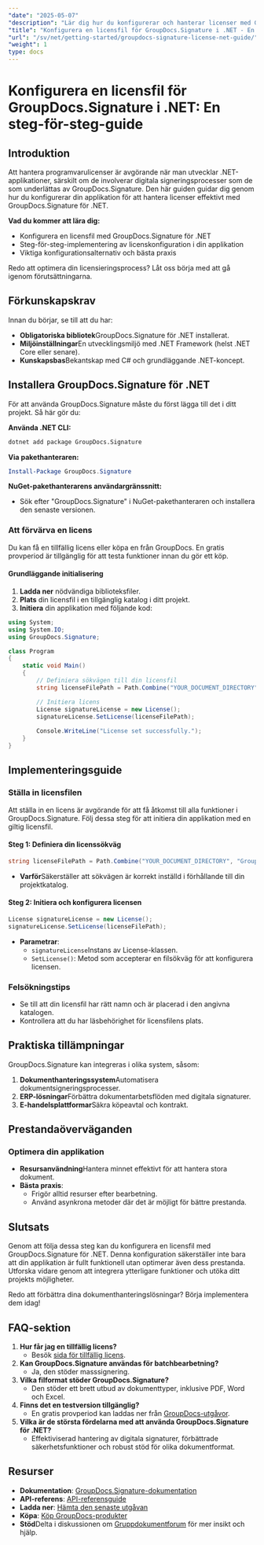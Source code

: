 ```yaml
---
"date": "2025-05-07"
"description": "Lär dig hur du konfigurerar och hanterar licenser med GroupDocs.Signature för .NET. Den här omfattande guiden täcker allt från installation till licenskonfiguration."
"title": "Konfigurera en licensfil för GroupDocs.Signature i .NET - En steg-för-steg-guide"
"url": "/sv/net/getting-started/groupdocs-signature-license-net-guide/"
"weight": 1
type: docs
---
```

# Konfigurera en licensfil för GroupDocs.Signature i .NET: En steg-för-steg-guide

## Introduktion
Att hantera programvarulicenser är avgörande när man utvecklar .NET-applikationer, särskilt om de involverar digitala signeringsprocesser som de som underlättas av GroupDocs.Signature. Den här guiden guidar dig genom hur du konfigurerar din applikation för att hantera licenser effektivt med GroupDocs.Signature för .NET.

**Vad du kommer att lära dig:**
- Konfigurera en licensfil med GroupDocs.Signature för .NET
- Steg-för-steg-implementering av licenskonfiguration i din applikation
- Viktiga konfigurationsalternativ och bästa praxis

Redo att optimera din licensieringsprocess? Låt oss börja med att gå igenom förutsättningarna.

## Förkunskapskrav
Innan du börjar, se till att du har:
- **Obligatoriska bibliotek**GroupDocs.Signature för .NET installerat.
- **Miljöinställningar**En utvecklingsmiljö med .NET Framework (helst .NET Core eller senare).
- **Kunskapsbas**Bekantskap med C# och grundläggande .NET-koncept.

## Installera GroupDocs.Signature för .NET
För att använda GroupDocs.Signature måste du först lägga till det i ditt projekt. Så här gör du:

**Använda .NET CLI:**
```bash
dotnet add package GroupDocs.Signature
```

**Via pakethanteraren:**
```powershell
Install-Package GroupDocs.Signature
```

**NuGet-pakethanterarens användargränssnitt:**
- Sök efter "GroupDocs.Signature" i NuGet-pakethanteraren och installera den senaste versionen.

### Att förvärva en licens
Du kan få en tillfällig licens eller köpa en från GroupDocs. En gratis provperiod är tillgänglig för att testa funktioner innan du gör ett köp.

#### Grundläggande initialisering
1. **Ladda ner** nödvändiga biblioteksfiler.
2. **Plats** din licensfil i en tillgänglig katalog i ditt projekt.
3. **Initiera** din applikation med följande kod:

```csharp
using System;
using System.IO;
using GroupDocs.Signature;

class Program
{
    static void Main()
    {
        // Definiera sökvägen till din licensfil
        string licenseFilePath = Path.Combine("YOUR_DOCUMENT_DIRECTORY", "GroupDocs.license");

        // Initiera licens
        License signatureLicense = new License();
        signatureLicense.SetLicense(licenseFilePath);
        
        Console.WriteLine("License set successfully.");
    }
}
```

## Implementeringsguide
### Ställa in licensfilen
Att ställa in en licens är avgörande för att få åtkomst till alla funktioner i GroupDocs.Signature. Följ dessa steg för att initiera din applikation med en giltig licensfil.

#### Steg 1: Definiera din licenssökväg
```csharp
string licenseFilePath = Path.Combine("YOUR_DOCUMENT_DIRECTORY", "GroupDocs.license");
```
- **Varför**Säkerställer att sökvägen är korrekt inställd i förhållande till din projektkatalog.

#### Steg 2: Initiera och konfigurera licensen
```csharp
License signatureLicense = new License();
signatureLicense.SetLicense(licenseFilePath);
```
- **Parametrar**:
  - `signatureLicense`Instans av License-klassen.
  - `SetLicense()`: Metod som accepterar en filsökväg för att konfigurera licensen.

### Felsökningstips
- Se till att din licensfil har rätt namn och är placerad i den angivna katalogen.
- Kontrollera att du har läsbehörighet för licensfilens plats.

## Praktiska tillämpningar
GroupDocs.Signature kan integreras i olika system, såsom:
1. **Dokumenthanteringssystem**Automatisera dokumentsigneringsprocesser.
2. **ERP-lösningar**Förbättra dokumentarbetsflöden med digitala signaturer.
3. **E-handelsplattformar**Säkra köpeavtal och kontrakt.

## Prestandaöverväganden
### Optimera din applikation
- **Resursanvändning**Hantera minnet effektivt för att hantera stora dokument.
- **Bästa praxis**:
  - Frigör alltid resurser efter bearbetning.
  - Använd asynkrona metoder där det är möjligt för bättre prestanda.

## Slutsats
Genom att följa dessa steg kan du konfigurera en licensfil med GroupDocs.Signature för .NET. Denna konfiguration säkerställer inte bara att din applikation är fullt funktionell utan optimerar även dess prestanda. Utforska vidare genom att integrera ytterligare funktioner och utöka ditt projekts möjligheter.

Redo att förbättra dina dokumenthanteringslösningar? Börja implementera dem idag!

## FAQ-sektion
1. **Hur får jag en tillfällig licens?**
   - Besök [sida för tillfällig licens](https://purchase.groupdocs.com/temporary-license/).
2. **Kan GroupDocs.Signature användas för batchbearbetning?**
   - Ja, den stöder masssignering.
3. **Vilka filformat stöder GroupDocs.Signature?**
   - Den stöder ett brett utbud av dokumenttyper, inklusive PDF, Word och Excel.
4. **Finns det en testversion tillgänglig?**
   - En gratis provperiod kan laddas ner från [GroupDocs-utgåvor](https://releases.groupdocs.com/signature/net/).
5. **Vilka är de största fördelarna med att använda GroupDocs.Signature för .NET?**
   - Effektiviserad hantering av digitala signaturer, förbättrade säkerhetsfunktioner och robust stöd för olika dokumentformat.

## Resurser
- **Dokumentation**: [GroupDocs.Signature-dokumentation](https://docs.groupdocs.com/signature/net/)
- **API-referens**: [API-referensguide](https://reference.groupdocs.com/signature/net/)
- **Ladda ner**: [Hämta den senaste utgåvan](https://releases.groupdocs.com/signature/net/)
- **Köpa**: [Köp GroupDocs-produkter](https://purchase.groupdocs.com/buy)
- **Stöd**Delta i diskussionen om [Gruppdokumentforum](https://forum.groupdocs.com/c/signature/) för mer insikt och hjälp.